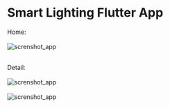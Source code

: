# Smart Lighting Flutter App

Home:
<br><br>
![screnshot_app](md-assets/main)
<br><br>

Detail:
<br><br>
![screnshot_app](md-assets/select_time)
<br><br>
![screnshot_app](md-assets/select_time_disabled)
<br><br>